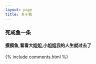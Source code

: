 ```yaml
---
layout: page
title: 关于我 
---
```


### 死咸鱼一条
#### 摸摸鱼,看看大姐姐,小姐姐我的人生就过去了


{% include comments.html %}

